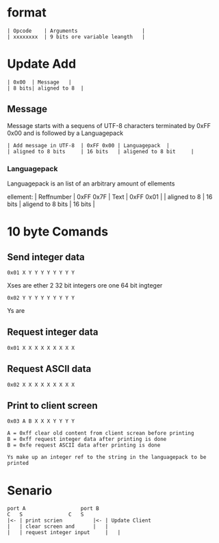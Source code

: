  # format
	
	| Opcode	| Arguments						|
	| xxxxxxxx	| 9 bits ore variable leangth	|

# Update Add

	| 0x00	| Message	|
	| 8 bits| aligned to 8 	|


## Message  
Message starts with a sequens of UTF-8 characters terminated by 0xFF 0x00 and is followed by a Languagepack

	| Add message in UTF-8 	| 0xFF 0x00	| Languagepack	|
	| aligned to 8 bits 	| 16 bits 	| aligened to 8 bit 	|

### Languagepack
Languagepack is an list of an arbitrary amount of ellements

ellement:
	| Reffnumber 	| 0xFF	0x7F	| Text			| 0xFF 0x01 	|
	| aligned to 8 	| 16 bits	| aligend to 8 bits 	| 16 bits 	|




# 10 byte Comands 
## Send integer data

	0x01 X Y Y Y Y Y Y Y Y 
	
Xses are ether 2 32 bit integers ore one 64 bit ingteger

	0x02 Y Y Y Y Y Y Y Y Y
Ys are 
	
## Request integer data

	0x01 X X X X X X X X X 

## Request ASCII data
	
	0x02 X X X X X X X X X

## Print to client screen

	
	0x03 A B X X X Y Y Y Y
	
	A = 0xff clear old content from client screan before printing
	B = 0xff request integer data after printing is done
	B = 0xfe request ASCII data after printing is done
	
	Ys make up an integer ref to the string in the languagepack to be printed

# Senario
	port A					port B
	C	S				C	S
	|<-	| print scrien			|<-	| Update Client
	|	| clear screen and 		|	|	
	| 	| request integer input 	|	|
